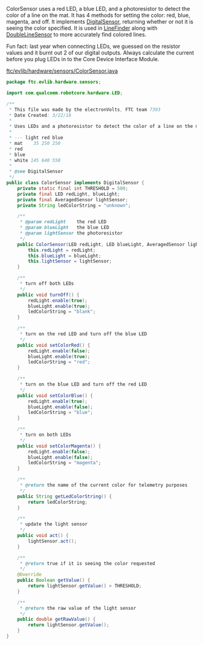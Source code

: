 ColorSensor uses a red LED, a blue LED, and a photoresistor to detect the color of a line on the mat. It has 4 methods for setting the color: red, blue, magenta, and off. It implements [DigitalSensor](Digital-Sensors.md), returning whether or not it is seeing the color specified. It is used in [LineFinder](LineFinder.md) along with [DoubleLineSensor](DoubleLineSensor.md) to more accurately find colored lines.

Fun fact: last year when connecting LEDs, we guessed on the resistor values and it burnt out 2 of our digital outputs. Always calculate the current before you plug LEDs in to the Core Device Interface Module.

[ftc/evlib/hardware/sensors/ColorSensor.java](https://github.com/FTC7393/EVLib/blob/master/EVLib/src/main/java/ftc/evlib/hardware/sensors/ColorSensor.java)

```java
package ftc.evlib.hardware.sensors;

import com.qualcomm.robotcore.hardware.LED;

/**
 * This file was made by the electronVolts, FTC team 7393
 * Date Created: 3/22/16
 * 
 * Uses LEDs and a photoresistor to detect the color of a line on the mat
 * 
 * --- light red blue
 * mat    35 250 250
 * red
 * blue
 * white 145 640 550
 *
 * @see DigitalSensor
 */
public class ColorSensor implements DigitalSensor {
    private static final int THRESHOLD = 500;
    private final LED redLight, blueLight;
    private final AveragedSensor lightSensor;
    private String ledColorString = "unknown";

    /**
     * @param redLight    the red LED
     * @param blueLight   the blue LED
     * @param lightSensor the photoresistor
     */
    public ColorSensor(LED redLight, LED blueLight, AveragedSensor lightSensor) {
        this.redLight = redLight;
        this.blueLight = blueLight;
        this.lightSensor = lightSensor;
    }

    /**
     * turn off both LEDs
     */
    public void turnOff() {
        redLight.enable(true);
        blueLight.enable(true);
        ledColorString = "blank";
    }

    /**
     * turn on the red LED and turn off the blue LED
     */
    public void setColorRed() {
        redLight.enable(false);
        blueLight.enable(true);
        ledColorString = "red";
    }

    /**
     * turn on the blue LED and turn off the red LED
     */
    public void setColorBlue() {
        redLight.enable(true);
        blueLight.enable(false);
        ledColorString = "blue";
    }

    /**
     * turn on both LEDs
     */
    public void setColorMagenta() {
        redLight.enable(false);
        blueLight.enable(false);
        ledColorString = "magenta";
    }

    /**
     * @return the name of the current color for telemetry purposes
     */
    public String getLedColorString() {
        return ledColorString;
    }

    /**
     * update the light sensor
     */
    public void act() {
        lightSensor.act();
    }

    /**
     * @return true if it is seeing the color requested
     */
    @Override
    public Boolean getValue() {
        return lightSensor.getValue() > THRESHOLD;
    }

    /**
     * @return the raw value of the light sensor
     */
    public double getRawValue() {
        return lightSensor.getValue();
    }
}
```